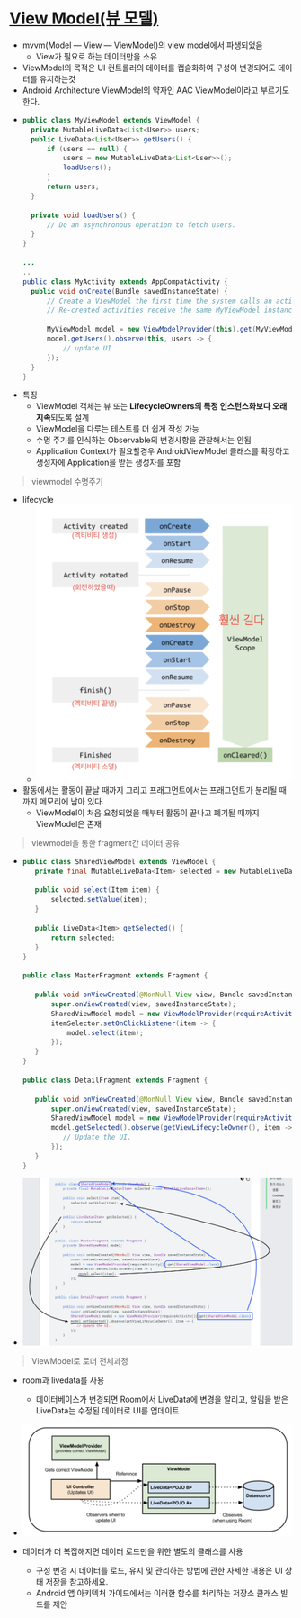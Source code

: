 [View Model(뷰 모델)](https://developer.android.com/topic/libraries/architecture/viewmodel?hl=ko#java)
===
* mvvm(Model — View — ViewModel)의 view model에서 파생되었음
  * View가 필요로 하는 데이터만을 소유
* ViewModel의 목적은 UI 컨트롤러의 데이터를 캡슐화하여 구성이 변경되어도 데이터를 유지하는것
* Android Architecture ViewModel의 약자인 AAC ViewModel이라고 부르기도 한다.
* ```java 
  public class MyViewModel extends ViewModel {
    private MutableLiveData<List<User>> users;
    public LiveData<List<User>> getUsers() {
        if (users == null) {
            users = new MutableLiveData<List<User>>();
            loadUsers();
        }
        return users;
    }

    private void loadUsers() {
        // Do an asynchronous operation to fetch users.
    }
  }

  ...
  ..
  public class MyActivity extends AppCompatActivity {
    public void onCreate(Bundle savedInstanceState) {
        // Create a ViewModel the first time the system calls an activity's onCreate() method.
        // Re-created activities receive the same MyViewModel instance created by the first activity.

        MyViewModel model = new ViewModelProvider(this).get(MyViewModel.class);
        model.getUsers().observe(this, users -> {
            // update UI
        });
    }
  }
* 특징
  * ViewModel 객체는 뷰 또는 **LifecycleOwners의 특정 인스턴스화보다 오래 지속**되도록 설계
  * ViewModel을 다루는 테스트를 더 쉽게 작성 가능
  * 수명 주기를 인식하는 Observable의 변경사항을 관찰해서는 안됨
  * Application Context가 필요할경우 AndroidViewModel 클래스를 확장하고 생성자에 Application을 받는 생성자를 포함

> viewmodel 수명주기
* lifecycle
  * ![](img/viewmodel_lifecycle_comparewith_activity.png)
* 활동에서는 활동이 끝날 때까지 그리고 프래그먼트에서는 프래그먼트가 분리될 때까지 메모리에 남아 있다.
  * ViewModel이 처음 요청되었을 때부터 활동이 끝나고 폐기될 때까지 ViewModel은 존재

> viewmodel을 통한 fragment간 데이터 공유
* ```java
  public class SharedViewModel extends ViewModel {
     private final MutableLiveData<Item> selected = new MutableLiveData<Item>();

     public void select(Item item) { 
         selected.setValue(item);
     }

     public LiveData<Item> getSelected() {
         return selected;
     }
  } 

  public class MasterFragment extends Fragment { 

     public void onViewCreated(@NonNull View view, Bundle savedInstanceState) {
         super.onViewCreated(view, savedInstanceState);
         SharedViewModel model = new ViewModelProvider(requireActivity()).get(SharedViewModel.class);
         itemSelector.setOnClickListener(item -> {
             model.select(item);
         });
     }
  }

  public class DetailFragment extends Fragment {

     public void onViewCreated(@NonNull View view, Bundle savedInstanceState) {
         super.onViewCreated(view, savedInstanceState);
         SharedViewModel model = new ViewModelProvider(requireActivity()).get(SharedViewModel.class);
         model.getSelected().observe(getViewLifecycleOwner(), item -> {
            // Update the UI.
         });
     }
  }
* ![](img/viewmodel_fragment.png)

> ViewModel로 로더 전체과정
* room과 livedata를 사용
  * 데이터베이스가 변경되면 Room에서 LiveData에 변경을 알리고, 알림을 받은 LiveData는 수정된 데이터로 UI를 업데이트
* ![](img/viewmodel_dataload.png)

* 데이터가 더 복잡해지면 데이터 로드만을 위한 별도의 클래스를 사용
  * 구성 변경 시 데이터를 로드, 유지 및 관리하는 방법에 관한 자세한 내용은 UI 상태 저장을 참고하세요.
  * Android 앱 아키텍처 가이드에서는 이러한 함수를 처리하는 저장소 클래스 빌드를 제안
